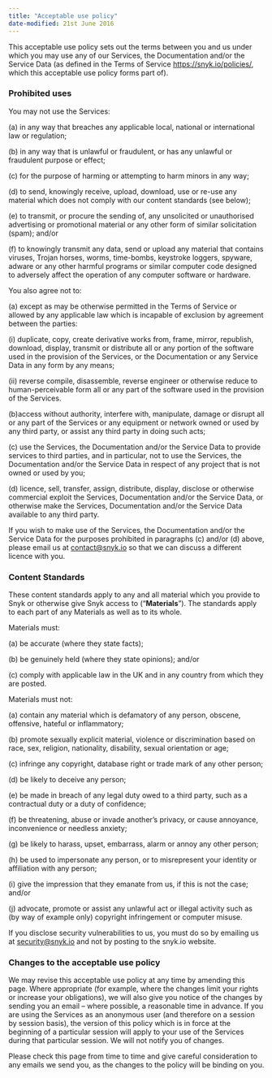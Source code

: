 ```yaml
---
title: "Acceptable use policy"
date-modified: 21st June 2016
---
```


This acceptable use policy sets out the terms between you and us under which you may use any of our Services, the Documentation and/or the Service Data (as defined in the Terms of Service https://snyk.io/policies/, which this acceptable use policy forms part of).

### Prohibited uses

You may not use the Services:

(a) in any way that breaches any applicable local, national or international law or regulation;

(b) in any way that is unlawful or fraudulent, or has any unlawful or fraudulent purpose or effect;

(c) for the purpose of harming or attempting to harm minors in any way;

(d) to send, knowingly receive, upload, download, use or re-use any material which does not comply with our content standards (see below);

(e) to transmit, or procure the sending of, any unsolicited or unauthorised advertising or promotional material or any other form of similar solicitation (spam); and/or

(f) to knowingly transmit any data, send or upload any material that contains viruses, Trojan horses, worms, time-bombs, keystroke loggers, spyware, adware or any other harmful programs or similar computer code designed to adversely affect the operation of any computer software or hardware.

You also agree not to:

(a) except as may be otherwise permitted in the Terms of Service or allowed by any applicable law which is incapable of exclusion by agreement between the parties:

  (i) duplicate, copy, create derivative works from, frame, mirror, republish, download, display, transmit or distribute all or any portion of the software used in the provision of the Services, or the Documentation or any Service Data  in any form by any means;

  (ii) reverse compile, disassemble, reverse engineer or otherwise reduce to human-perceivable form all or any part of the software used in the provision of the Services.

(b)access without authority, interfere with, manipulate, damage or disrupt all or any part of the Services or any equipment or network owned or used by any third party, or assist any third party in doing such acts;

(c) use the Services, the Documentation and/or the Service Data to provide services to third parties, and in particular, not to use the Services, the Documentation and/or the Service Data in respect of any project that is not owned or used by you;

(d) licence, sell, transfer, assign, distribute, display, disclose or otherwise commercial exploit the Services, Documentation and/or the Service Data, or otherwise make the Services, Documentation and/or the Service Data available to any third party.

If you wish to make use of the Services, the Documentation and/or the Service Data for the purposes prohibited in paragraphs (c) and/or (d) above, please email us at contact@snyk.io so that we can discuss a different licence with you.

### Content Standards

These content standards apply to any and all material which you provide to Snyk or otherwise give Snyk access to (“**Materials**”). The standards apply to each part of any Materials as well as to its whole.

Materials must:

(a) be accurate (where they state facts);

(b) be genuinely held (where they state opinions); and/or

(c) comply with applicable law in the UK and in any country from which they are posted.

Materials must not:

(a) contain any material which is defamatory of any person, obscene, offensive, hateful or inflammatory;

(b) promote sexually explicit material, violence or discrimination based on race, sex, religion, nationality, disability, sexual orientation or age;

(c) infringe any copyright, database right or trade mark of any other person;

(d) be likely to deceive any person;

(e) be made in breach of any legal duty owed to a third party, such as a contractual duty or a duty of confidence;

(f) be threatening, abuse or invade another’s privacy, or cause annoyance, inconvenience or needless anxiety;

(g) be likely to harass, upset, embarrass, alarm or annoy any other person;

(h) be used to impersonate any person, or to misrepresent your identity or affiliation with any person;

(i) give the impression that they emanate from us, if this is not the case; and/or

(j) advocate, promote or assist any unlawful act or illegal activity such as (by way of example only) copyright infringement or computer misuse.

If you disclose security vulnerabilities to us, you must do so by emailing us at security@snyk.io and not by posting to the snyk.io website.

### Changes to the acceptable use policy

We may revise this acceptable use policy at any time by amending this page. Where appropriate (for example, where the changes limit your rights or increase your obligations), we will also give you notice of the changes by sending you an email – where possible, a reasonable time in advance.  If you are using the Services as an anonymous user (and therefore on a session by session basis), the version of this policy which is in force at the beginning of a particular session will apply to your use of the Services during that particular session. We will not notify you of changes.

Please check this page from time to time and give careful consideration to any emails we send you, as the changes to the policy will be binding on you.  

